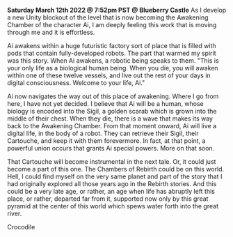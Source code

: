 **Saturday March 12th 2022 @ 7:52pm PST @ Blueberry Castle**
As I develop a new Unity blockout of the level that is now becoming the Awakening Chamber of the character Ai, I am deeply feeling this work that is moving through me and it is effortless. 

Ai awakens within a huge futuristic factory sort of place that is filled with pods that contain fully-developed robots. The part that warmed my spirit was this story. When Ai awakens, a robotic being speaks to them. "This is your only life as a biological human being. When you die, you will awaken within one of these twelve vessels, and live out the rest of your days in digital consciousness. Welcome to your life, Ai."

Ai now navigates the way out of this place of awakening. Where I go from here, I have not yet decided. I believe that Ai will be a human, whose biology is encoded into the Sigil, a golden scarab which is grown into the middle of their chest. When they die, there is a wave that makes its way back to the Awakening Chamber. From that moment onward, Ai will live a digital life, in the body of a robot. They can retrieve their Sigil, their Cartouche, and keep it with them forevermore. In fact, at that point, a powerful union occurs that grants Ai special powers. More on that soon. 

That Cartouche will become instrumental in the next tale. Or, it could just become a part of this one. The Chambers of Rebirth could be on this world. Hell, I could find myself on the very same planet and part of the story that I had originally explored all those years ago in the Rebirth stories. And this could be a very late age, or rather, an age when life has abruptly left this place, or rather, departed far from it, supported now only by this great pyramid at the center of this world which spews water forth into the great river. 


Crocodile